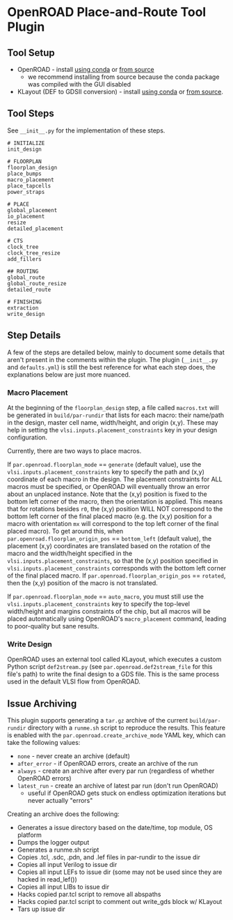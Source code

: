 OpenROAD Place-and-Route Tool Plugin
====================================


Tool Setup
----------

* OpenROAD - install [using conda](https://anaconda.org/litex-hub/openroad) or [from source](https://github.com/The-OpenROAD-Project/OpenROAD#build)
  * we recommend installing from source because the conda package was compiled with the GUI disabled
* KLayout (DEF to GDSII conversion) - install [using conda](https://anaconda.org/litex-hub/klayout) or [from source](https://www.klayout.de/build.html).


Tool Steps
----------

See ``__init__.py`` for the implementation of these steps.

    # INITIALIZE
    init_design
    
    # FLOORPLAN
    floorplan_design
    place_bumps
    macro_placement
    place_tapcells 
    power_straps 
   
    # PLACE
    global_placement
    io_placement
    resize
    detailed_placement
    
    # CTS
    clock_tree
    clock_tree_resize
    add_fillers
    
    ## ROUTING
    global_route
    global_route_resize
    detailed_route
    
    # FINISHING
    extraction
    write_design


Step Details
------------

A few of the steps are detailed below, mainly to document some details that aren't present in the comments within the plugin.
The plugin (``__init__.py`` and ``defaults.yml``) is still the best reference for what each step does, the explanations below are just more nuanced.


### Macro Placement

At the beginning of the ``floorplan_design`` step, a file called ``macros.txt`` will be generated in ``build/par-rundir`` that lists for each macro: their name/path in the design, master cell name, width/height, and origin (x,y). These may help in setting the ``vlsi.inputs.placement_constraints`` key in your design configuration.

Currently, there are two ways to place macros.

If ``par.openroad.floorplan_mode`` == ``generate`` (default value), use the ``vlsi.inputs.placement_constraints`` key to specify the path and (x,y) coordinate of each macro in the design. The placement constraints for ALL macros must be specified, or OpenROAD will eventually throw an error about an unplaced instance.
Note that the (x,y) position is fixed to the bottom left corner of the macro, then the orientation is applied. This means that for rotations besides ``r0``, the (x,y) position WILL NOT correspond to the bottom left corner of the final placed macro (e.g. the (x,y) position for a macro with orientation ``mx`` will correspond to the top left corner of the final placed macro). To get around this, when ``par.openroad.floorplan_origin_pos`` == ``bottom_left`` (default value), the placement (x,y) coordinates are translated based on the rotation of the macro and the width/height specified in the ``vlsi.inputs.placement_constraints``, so that the (x,y) position specified in ``vlsi.inputs.placement_constraints`` corresponds with the bottom left corner of the final placed macro. If ``par.openroad.floorplan_origin_pos`` == ``rotated``, then the (x,y) position of the macro is not translated.

If ``par.openroad.floorplan_mode`` == ``auto_macro``, you must still use the ``vlsi.inputs.placement_constraints`` key to specify the top-level width/height and margins constraints of the chip, but all macros will be placed automatically using OpenROAD's ``macro_placement`` command, leading to poor-quality but sane results.


### Write Design
OpenROAD uses an external tool called KLayout, which executes a custom Python script ``def2stream.py``
(see ``par.openroad.def2stream_file`` for this file's path)
to write the final design to a GDS file.
This is the same process used in the default VLSI flow from OpenROAD.

Issue Archiving
---------------
This plugin supports generating a ``tar.gz`` archive of the current ``build/par-rundir`` directory with a ``runme.sh`` script to reproduce the results.
This feature is enabled with the ``par.openroad.create_archive_mode`` YAML key, which can take the following values:
* ``none`` - never create an archive (default)
* ``after_error`` - if OpenROAD errors, create an archive of the run
* ``always`` - create an archive after every par run (regardless of whether OpenROAD errors)
* ``latest_run`` - create an archive of latest par run (don't run OpenROAD)
    * useful if OpenROAD gets stuck on endless optimization iterations but never actually "errors"

Creating an archive does the following:
* Generates a issue directory based on the date/time, top module, OS platform
* Dumps the logger output
* Generates a runme.sh script
* Copies .tcl, .sdc, .pdn, and .lef files in par-rundir to the issue dir
* Copies all input Verilog to issue dir
* Copies all input LEFs to issue dir (some may not be used since they are hacked in read_lef())
* Copies all input LIBs to issue dir
* Hacks copied par.tcl script to remove all abspaths
* Hacks copied par.tcl script to comment out write_gds block w/ KLayout
* Tars up issue dir
